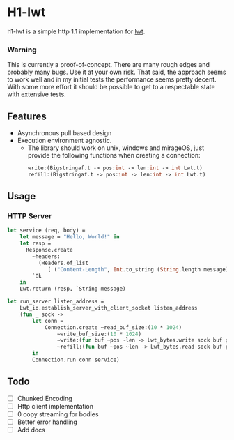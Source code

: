 # H1-lwt

h1-lwt is a simple http 1.1 implementation for [lwt](https://ocsigen.org/lwt/latest/manual/manual).


### Warning
This is currently a proof-of-concept. There are many rough edges and probably many bugs. Use it at your own risk.
That said, the approach seems to work well and in my initial tests the performance seems pretty decent. With some more effort it should be possible to get to a respectable state with extensive tests.

## Features
* Asynchronous pull based design
* Execution environment agnostic.
    * The library should work on unix, windows and mirageOS, just provide the following functions when creating a connection:
        ```ocaml
        write:(Bigstringaf.t -> pos:int -> len:int -> int Lwt.t)
        refill:(Bigstringaf.t -> pos:int -> len:int -> int Lwt.t)
        ```

## Usage

### HTTP Server

```ocaml
let service (req, body) =
    let message = "Hello, World!" in
    let resp =
      Response.create
        ~headers:
          (Headers.of_list
             [ ("Content-Length", Int.to_string (String.length message)) ])
        `Ok
    in
    Lwt.return (resp, `String message)

let run_server listen_address =
    Lwt_io.establish_server_with_client_socket listen_address
    (fun _ sock ->
        let conn =
            Connection.create ~read_buf_size:(10 * 1024)
                ~write_buf_size:(10 * 1024)
                ~write:(fun buf ~pos ~len -> Lwt_bytes.write sock buf pos len)
                ~refill:(fun buf ~pos ~len -> Lwt_bytes.read sock buf pos len)
        in
        Connection.run conn service)
```

## Todo
- [ ] Chunked Encoding
- [ ] Http client implementation
- [ ] 0 copy streaming for bodies
- [ ] Better error handling
- [ ] Add docs